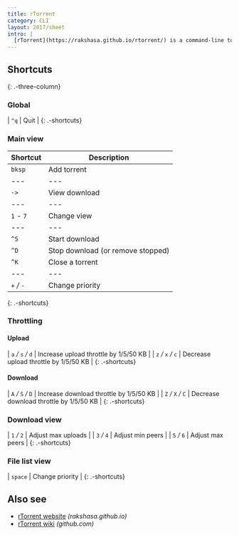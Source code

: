 ```yaml
---
title: rTorrent
category: CLI
layout: 2017/sheet
intro: |
  [rTorrent](https://rakshasa.github.io/rtorrent/) is a command-line torrent application. Here are some shortcut keys.
---
```


## Shortcuts

{: .-three-column}

### Global

| `^q` | Quit |
{: .-shortcuts}

### Main view

| Shortcut    | Description                       |
| ----------- | --------------------------------- |
| `bksp`      | Add torrent                       |
| ---         | ---                               |
| `->`        | View download                     |
| ---         | ---                               |
| `1` _-_ `7` | Change view                       |
| ---         | ---                               |
| `^S`        | Start download                    |
| `^D`        | Stop download (or remove stopped) |
| `^K`        | Close a torrent                   |
| ---         | ---                               |
| `+` _/_ `-` | Change priority                   |

{: .-shortcuts}

### Throttling

#### Upload

| `a` _/_ `s` _/_ `d` | Increase upload throttle by 1/5/50 KB |
| `z` _/_ `x` _/_ `c` | Decrease upload throttle by 1/5/50 KB |
{: .-shortcuts}

#### Download

| `A` _/_ `S` _/_ `D` | Increase download throttle by 1/5/50 KB |
| `Z` _/_ `X` _/_ `C` | Decrease download throttle by 1/5/50 KB |
{: .-shortcuts}

### Download view

| `1` _/_ `2` | Adjust max uploads |
| `3` _/_ `4` | Adjust min peers |
| `5` _/_ `6` | Adjust max peers |
{: .-shortcuts}

### File list view

| `space` | Change priority |
{: .-shortcuts}

## Also see

- [rTorrent website](https://rakshasa.github.io/rtorrent/) _(rakshasa.github.io)_
- [rTorrent wiki](https://github.com/rakshasa/rtorrent/wiki) _(github.com)_
